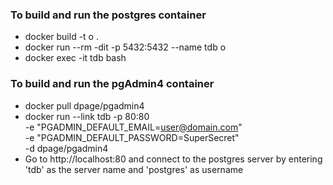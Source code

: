 
### To build and run the postgres container
- docker build -t o .
- docker run --rm -dit -p 5432:5432 --name tdb o
- docker exec -it tdb bash

### To build and run the pgAdmin4 container
- docker pull dpage/pgadmin4
- docker run --link tdb -p 80:80 \
        -e "PGADMIN_DEFAULT_EMAIL=user@domain.com" \
        -e "PGADMIN_DEFAULT_PASSWORD=SuperSecret" \
        -d dpage/pgadmin4
- Go to http://localhost:80 and connect to the postgres server by entering 'tdb' as the server name and 'postgres' as username       

